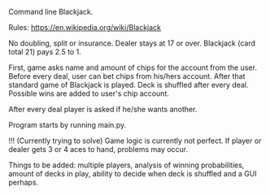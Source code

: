 Command line Blackjack.

Rules: https://en.wikipedia.org/wiki/Blackjack

No doubling, split or insurance. Dealer stays at 17 or over. Blackjack (card total 21) pays 2.5 to 1.

First, game asks name and amount of chips for the account from the user. Before every deal, user can bet chips from his/hers account. After that standard game of Blackjack is played. Deck is shuffled after every deal. Possible wins are added to user's chip account.

After every deal player is asked if he/she wants another.

Program starts by running main.py.

!!! (Currently trying to solve) Game logic is currently not perfect. If player or dealer gets 3 or 4 aces to hand, problems may occur.

Things to be added: multiple players, analysis of winning probabilities, amount of decks in play, ability to decide when deck is shuffled and a GUI perhaps.

